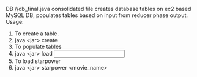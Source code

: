 DB
//db_final.java consolidated file
creates database tables on ec2 based MySQL DB, populates tables based on input from reducer phase output.
Usage:

1. To create a table.
2. java \<jar\> create
3. To populate tables
4. java \<jar\> load <input folder containing input files>
5. To load starpower
6. java \<jar\> starpower \<movie_name\>
